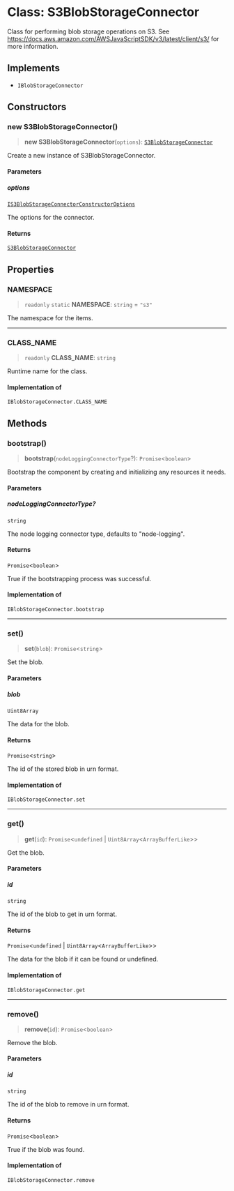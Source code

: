 # Class: S3BlobStorageConnector

Class for performing blob storage operations on S3.
See https://docs.aws.amazon.com/AWSJavaScriptSDK/v3/latest/client/s3/ for more information.

## Implements

- `IBlobStorageConnector`

## Constructors

### new S3BlobStorageConnector()

> **new S3BlobStorageConnector**(`options`): [`S3BlobStorageConnector`](S3BlobStorageConnector.md)

Create a new instance of S3BlobStorageConnector.

#### Parameters

##### options

[`IS3BlobStorageConnectorConstructorOptions`](../interfaces/IS3BlobStorageConnectorConstructorOptions.md)

The options for the connector.

#### Returns

[`S3BlobStorageConnector`](S3BlobStorageConnector.md)

## Properties

### NAMESPACE

> `readonly` `static` **NAMESPACE**: `string` = `"s3"`

The namespace for the items.

***

### CLASS\_NAME

> `readonly` **CLASS\_NAME**: `string`

Runtime name for the class.

#### Implementation of

`IBlobStorageConnector.CLASS_NAME`

## Methods

### bootstrap()

> **bootstrap**(`nodeLoggingConnectorType`?): `Promise`\<`boolean`\>

Bootstrap the component by creating and initializing any resources it needs.

#### Parameters

##### nodeLoggingConnectorType?

`string`

The node logging connector type, defaults to "node-logging".

#### Returns

`Promise`\<`boolean`\>

True if the bootstrapping process was successful.

#### Implementation of

`IBlobStorageConnector.bootstrap`

***

### set()

> **set**(`blob`): `Promise`\<`string`\>

Set the blob.

#### Parameters

##### blob

`Uint8Array`

The data for the blob.

#### Returns

`Promise`\<`string`\>

The id of the stored blob in urn format.

#### Implementation of

`IBlobStorageConnector.set`

***

### get()

> **get**(`id`): `Promise`\<`undefined` \| `Uint8Array`\<`ArrayBufferLike`\>\>

Get the blob.

#### Parameters

##### id

`string`

The id of the blob to get in urn format.

#### Returns

`Promise`\<`undefined` \| `Uint8Array`\<`ArrayBufferLike`\>\>

The data for the blob if it can be found or undefined.

#### Implementation of

`IBlobStorageConnector.get`

***

### remove()

> **remove**(`id`): `Promise`\<`boolean`\>

Remove the blob.

#### Parameters

##### id

`string`

The id of the blob to remove in urn format.

#### Returns

`Promise`\<`boolean`\>

True if the blob was found.

#### Implementation of

`IBlobStorageConnector.remove`
